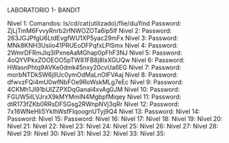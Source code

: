 LABORATORIO 1- BANDIT

Nivel 1: 
  Comandos: ls/cd/cat(utilizado)/flie/du/find
  Password: ZjLjTmM6FvvyRnrb2rfNWOZOTa6ip5If
Nivel 2: 
  Password: 263JGJPfgU6LtdEvgfWU1XP5yac29mFx
Nivel 3:
  Password: MNk8KNH3Usiio41PRUEoDFPqfxLPlSmx
Nivel 4:
  Password: 2WmrDFRmJIq3IPxneAaMGhap0pFhF3NJ
Nivel 5:
  Password: 4oQYVPkxZOOEOO5pTW81FB8j8lxXGUQw
Nivel 6:
  Password: HWasnPhtq9AVKe0dmk45nxy20cvUa6EG
Nivel 7: 
  Password: morbNTDkSW6jIlUc0ymOdMaLnOlFVAaj
Nivel 8:
  Password: dfwvzFQi4mU0wfNbFOe9RoWskMLg7eEc
Nivel 9: 
  Password: 4CKMh1JI91bUIZZPXDqGanal4xvAg0JM
Nivel 10:
  Password: FGUW5ilLVJrxX9kMYMmlN4MgbpfMiqey
Nivel 11:
  Password: dtR173fZKb0RRsDFSGsg2RWnpNVj3qRr
Nivel 12:
  Password: 7x16WNeHIi5YkIhWsfFIqoognUTyj9Q4
Nivel 13:
  Password:
Nivel 14:
  Password:
Nivel 15:
  Password:
Nivel 16:
Nivel 17:
Nivel 18:
Nivel 19:
Nivel 20:
Nivel 21:
Nivel 22:
Nivel 23:
Nivel 24:
Nivel 25:
Nivel 26:
Nivel 27:
Nivel 28:
Nivel 29:
Nivel 30:
Nivel 31:
Nivel 32:
Nivel 33:
Nivel 35: